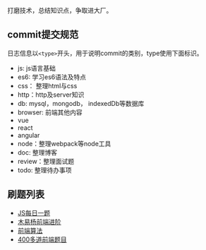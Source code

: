 
打磨技术，总结知识点，争取进大厂。

## commit提交规范
日志信息以`<type>`开头，用于说明commit的类别，type使用下面标识。
+ js: js语言基础
+ es6: 学习es6语法及特点
+ css： 整理html与css
+ http：http及server知识
+ db: mysql，mongodb， indexedDb等数据库
+ browser: 前端其他内容
+ vue
+ react
+ angular
+ node：整理webpack等node工具
+ doc: 整理博客
+ review：整理面试题
+ todo: 整理待办事项

## 刷题列表
+ [JS每日一题](https://github.com/lydiahallie/javascript-questions)
+ [木易杨前端进阶](https://github.com/Advanced-Frontend/Daily-Interview-Question)
+ [前端算法](https://github.com/sisterAn/JavaScript-Algorithms)
+ [400多道前端题目](https://github.com/sudheerj/javascript-interview-questions)
